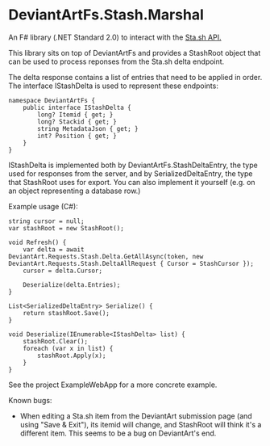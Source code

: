 # DeviantArtFs.Stash.Marshal

An F# library (.NET Standard 2.0) to interact with the [Sta.sh API.](https://www.deviantart.com/developers/http/v1/20160316)

This library sits on top of DeviantArtFs and provides a StashRoot object that can be used to process reponses from the Sta.sh delta endpoint.

The delta response contains a list of entries that need to be applied in order. The interface IStashDelta is used to represent these endpoints:

	namespace DeviantArtFs {
		public interface IStashDelta {
			long? Itemid { get; }
			long? Stackid { get; }
			string MetadataJson { get; }
			int? Position { get; }
		}
	}

IStashDelta is implemented both by DeviantArtFs.StashDeltaEntry, the type used for responses from the server,
and by SerializedDeltaEntry, the type that StashRoot uses for export.
You can also implement it yourself (e.g. on an object representing a database row.)

Example usage (C#):

	string cursor = null;
	var stashRoot = new StashRoot();

	void Refresh() {
		var delta = await DeviantArt.Requests.Stash.Delta.GetAllAsync(token, new DeviantArt.Requests.Stash.DeltaAllRequest { Cursor = StashCursor });
		cursor = delta.Cursor;

		Deserialize(delta.Entries);
	}

	List<SerializedDeltaEntry> Serialize() {
		return stashRoot.Save();
	}

	void Deserialize(IEnumerable<IStashDelta> list) {
		stashRoot.Clear();
        foreach (var x in list) {
            stashRoot.Apply(x);
        }
	}

See the project ExampleWebApp for a more concrete example.

Known bugs:

* When editing a Sta.sh item from the DeviantArt submission page (and using "Save & Exit"), its itemid will change, and StashRoot will think it's a different item. This seems to be a bug on DeviantArt's end.
